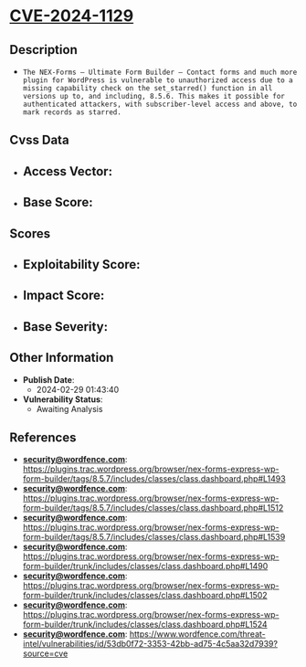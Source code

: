 
# [CVE-2024-1129](https://cve.mitre.org/cgi-bin/cvename.cgi?name=CVE-2024-1129)

## Description

- `The NEX-Forms – Ultimate Form Builder – Contact forms and much more plugin for WordPress is vulnerable to unauthorized access due to a missing capability check on the set_starred() function in all versions up to, and including, 8.5.6. This makes it possible for authenticated attackers, with subscriber-level access and above, to mark records as starred.`

## Cvss Data

- **Access Vector**:
  - 
- **Base Score**:
  - 

## Scores

- **Exploitability Score**:
  - 
- **Impact Score**:
  - 
- **Base Severity**:
  - 

## Other Information

- **Publish Date**:
  - 2024-02-29 01:43:40
- **Vulnerability Status**:
  - Awaiting Analysis

## References

- **security@wordfence.com**: https://plugins.trac.wordpress.org/browser/nex-forms-express-wp-form-builder/tags/8.5.7/includes/classes/class.dashboard.php#L1493
- **security@wordfence.com**: https://plugins.trac.wordpress.org/browser/nex-forms-express-wp-form-builder/tags/8.5.7/includes/classes/class.dashboard.php#L1512
- **security@wordfence.com**: https://plugins.trac.wordpress.org/browser/nex-forms-express-wp-form-builder/tags/8.5.7/includes/classes/class.dashboard.php#L1539
- **security@wordfence.com**: https://plugins.trac.wordpress.org/browser/nex-forms-express-wp-form-builder/trunk/includes/classes/class.dashboard.php#L1490
- **security@wordfence.com**: https://plugins.trac.wordpress.org/browser/nex-forms-express-wp-form-builder/trunk/includes/classes/class.dashboard.php#L1502
- **security@wordfence.com**: https://plugins.trac.wordpress.org/browser/nex-forms-express-wp-form-builder/trunk/includes/classes/class.dashboard.php#L1524
- **security@wordfence.com**: https://www.wordfence.com/threat-intel/vulnerabilities/id/53db0f72-3353-42bb-ad75-4c5aa32d7939?source=cve
